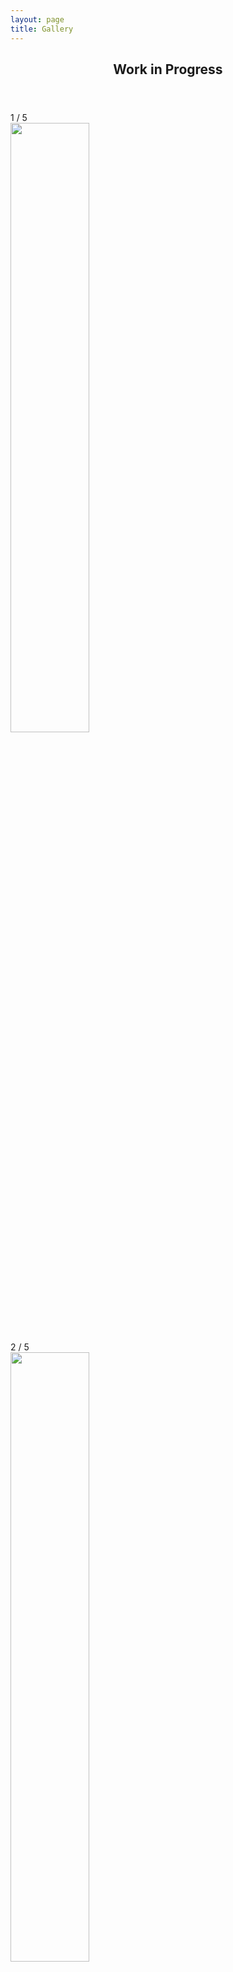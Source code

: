 ```yaml
---
layout: page
title: Gallery
---
```


<section>
	<header class="major">
		<h2>Work in Progress</h2>
	</header>
<!-- Container for the image gallery -->
<div class="container">

  <!-- Full-width images with number text -->
  <div class="mySlides">
    <div class="numbertext">1 / 5</div>
      <img src="{{ 'assets/images/WorkinProg/WIP1.jpg' | absolute_url }}" style="width:50%">
  </div>

  <div class="mySlides">
    <div class="numbertext">2 / 5</div>
      <img src="{{ 'assets/images/WorkinProg/WIP2.jpg' | absolute_url }}" style="width:50%">
  </div>

  <div class="mySlides">
    <div class="numbertext">3 / 5</div>
      <img src="{{ 'assets/images/WorkinProg/WIP3.jpg' | absolute_url }}" style="width:50%">
  </div>

  <div class="mySlides">
    <div class="numbertext">4 / 5</div>
      <img src="{{ 'assets/images/WorkinProg/WIP4.jpg' | absolute_url }}" style="width:50%">
  </div>

  <div class="mySlides">
    <div class="numbertext">5 / 5</div>
      <img src="{{ 'assets/images/WorkinProg/WIP5.jpg' | absolute_url }}" style="width:50%">
  </div>

  <!-- Next and previous buttons -->
  <a class="prev" onclick="plusSlides(-1)">&#10094;</a>
  <a class="next" onclick="plusSlides(1)">&#10095;</a>

  <!-- Image text -->
  <div class="caption-container">
    <p id="caption"></p>
  </div>

  <!-- Thumbnail images -->
  <div class="row">
    <div class="column">
      <img class="demo cursor" src="{{ 'assets/images/WorkinProg/WIP1.jpg' | absolute_url }}" style="width:50%" onclick="currentSlide(1)" alt="3D printed boat with motor, accu, rudder and ship wave">
    </div>
    <div class="column">
      <img class="demo cursor" src="{{ 'assets/images/WorkinProg/WIP2.jpg' | absolute_url }}" style="width:50%" onclick="currentSlide(2)" alt="Glueing the boat top 1">
    </div>
    <div class="column">
      <img class="demo cursor" src="{{ 'assets/images/WorkinProg/WIP3.jpg' | absolute_url }}" style="width:50%" onclick="currentSlide(3)" alt="Glueing the boat top 2">
    </div>
    <div class="column">
      <img class="demo cursor" src="{{ 'assets/images/WorkinProg/WIP4.jpg' | absolute_url }}" style="width:50%" onclick="currentSlide(4)" alt="Connecting RasPi-Cam 1">
    </div>
    <div class="column">
      <img class="demo cursor" src="{{ 'assets/images/WorkinProg/WIP5.jpg' | absolute_url }}" style="width:50%" onclick="currentSlide(5)" alt="Connecting RasPi-Cam 2">
    </div>
  </div>
</div>


<section>
    
